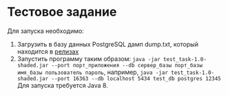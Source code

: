 # Тестовое задание

Для запуска необходимо:

1. Загрузить в базу данных PostgreSQL дамп dump.txt, который находится в [релизах](https://github.com/dvarubla/spring_test_task/releases)
2. Запустить программу таким образом: `java -jar test_task-1.0-shaded.jar --port порт_приложения --db сервер_базы порт_базы имя_базы пользователь пароль`, например,  `java -jar test_task-1.0-shaded.jar --port 16363 --db localhost 5434 test_db postgres 12345` Для запуска требуется Java 8.